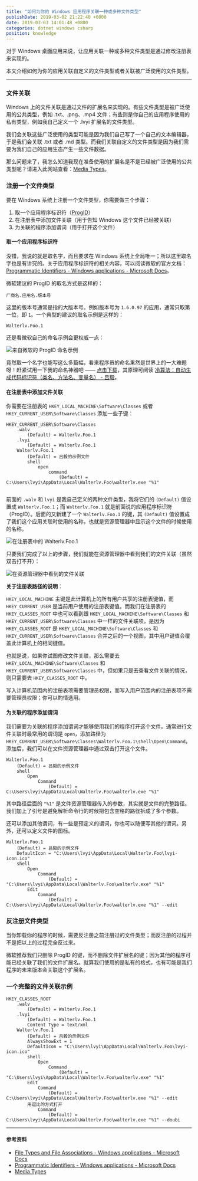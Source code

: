```yaml
---
title: "如何为你的 Windows 应用程序关联一种或多种文件类型"
publishDate: 2019-03-02 21:22:40 +0800
date: 2019-03-03 14:01:48 +0800
categories: dotnet windows csharp
position: knowledge
---
```


对于 Windows 桌面应用来说，让应用关联一种或多种文件类型是通过修改注册表来实现的。

本文介绍如何为你的应用关联自定义的文件类型或者关联被广泛使用的文件类型。

---

<div id="toc"></div>

### 文件关联

Windows 上的文件关联是通过文件的扩展名来实现的。有些文件类型是被广泛使用的公共类型，例如 .txt、.png、.mp4 文件；有些则是你自己的应用程序使用的私有类型，例如我自己定义一个 .lvyi 扩展名的文件类型。

我们会关联这些广泛使用的类型可能是因为我们自己写了一个自己的文本编辑器，于是我们会关联 .txt 或者 .md 类型。而我们关联自定义的文件类型是因为我们需要为我们自己的应用生态产生一些文件数据。

那么问题来了，我怎么知道我现在准备使用的扩展名是不是已经被广泛使用的公共类型呢？请进入此网站查看：[Media Types](http://www.iana.org/assignments/media-types/media-types.xhtml)。

### 注册一个文件类型

要在 Windows 系统上注册一个文件类型，你需要做三个步骤：

1. 取一个应用程序标识符（[ProgID](https://docs.microsoft.com/en-us/windows/desktop/shell/fa-progids)）
1. 在注册表中添加文件关联（用于告知 Windows 这个文件已经被关联）
1. 为关联的程序添加谓词（用于打开这个文件）

#### 取一个应用程序标识符

没错，我说的就是取名字，而且要求在 Windows 系统上全局唯一；所以这里取名字也是有讲究的。关于应用程序标识符的相关内容，可以阅读微软的官方文档：[Programmatic Identifiers - Windows applications - Microsoft Docs](https://docs.microsoft.com/en-us/windows/desktop/shell/fa-progids)。

微软建议的 ProgID 的取名方式是这样的：

```text
厂商名.应用名.版本号
```

这里的版本号通常是指的大版本号。例如版本号为 `1.6.0.97` 的应用，通常只取第一位，即 `1`。一个典型的建议的取名示例是这样的：

```text
Walterlv.Foo.1
```

还是看微软自己的命名示例会更权威一点：

![来自微软的 ProgID 命名示例](/static/posts/2019-03-02-20-10-03.png)

竟然取一个名字也能写这么多篇幅，看来程序员的命名果然是世界上的一大难题呀！赶紧试用一下我的命名神器吧 —— [点击下载](ms-windows-store://pdp/?productid=9P8LNZRNJX85)，其原理可阅读 [冷算法：自动生成代码标识符（类名、方法名、变量名） - 吕毅](https://walterlv.com/post/algorithm-of-generating-random-identifiers.html)。

#### 在注册表中添加文件关联

你需要在注册表的 `HKEY_LOCAL_MACHINE\Software\Classes` 或者 `HKEY_CURRENT_USER\Software\Classes` 添加一些子键：

```text
HKEY_CURRENT_USER\Software\Classes
    .walv
        (Default) = Walterlv.Foo.1
    .lvyi
        (Default) = Walterlv.Foo.1
    Walterlv.Foo.1
        (Default) = 吕毅的示例文件
        shell
            open
                command
                    (Default) = C:\Users\lvyi\AppData\Local\Walterlv.Foo\walterlv.exe "%1"
                      
```

前面的 `.walv` 和 `lvyi` 是我自己定义的两种文件类型，我将它们的 `(Default)` 值设置成 `Walterlv.Foo.1`；而 `Walterlv.Foo.1` 就是前面说的应用程序标识符（ProgID）。后面的又新建了一个 `Walterlv.Foo.1` 的键，其 `(Default)` 值设置成了我们这个应用关联时使用的名称，也就是资源管理器中显示这个文件的时候使用的名称。

![在注册表中的 Walterlv.Foo.1](/static/posts/2019-03-02-20-51-54.png)

只要我们完成了以上的步骤，我们就能在资源管理器中看到我们的文件关联（虽然双击打不开）：

![在资源管理器中看到的文件关联](/static/posts/2019-03-03-14-01-09.png)

**关于注册表路径的说明**：

`HKEY_LOCAL_MACHINE` 主键是此计算机上的所有用户共享的注册表键值，而 `HKEY_CURRENT_USER` 是当前用户使用的注册表键值。而我们在注册表的 `HKEY_CLASSES_ROOT` 中也可以看到跟 `HKEY_LOCAL_MACHINE\Software\Classes` 和 `HKEY_CURRENT_USER\Software\Classes` 中一样的文件关联项，是因为 `HKEY_CLASSES_ROOT` 是 `HKEY_LOCAL_MACHINE\Software\Classes` 和 `HKEY_CURRENT_USER\Software\Classes` 合并之后的一个视图，其中用户键值会覆盖此计算机上的相同键值。

也就是说，如果你试图修改文件关联，那么需要去 `HKEY_LOCAL_MACHINE\Software\Classes` 和 `HKEY_CURRENT_USER\Software\Classes` 中，但如果只是去查看文件关联的情况，则只需要去 `HKEY_CLASSES_ROOT` 中。

写入计算机范围内的注册表项需要管理员权限，而写入用户范围内的注册表项不需要管理员权限；你可以酌情选用。

#### 为关联的程序添加谓词

我们需要为关联的程序添加谓词才能够使用我们的程序打开这个文件。通常进行文件关联时最常用的谓词是 `open`，添加路径为 `HKEY_CURRENT_USER\Software\Classes\Walterlv.Foo.1\shell\Open\Command`。添加后，我们可以在文件资源管理器中通过双击打开这个文件。

```text
Walterlv.Foo.1
    (Default) = 吕毅的示例文件
    shell
        Open
            Command
                (Default) = C:\Users\lvyi\AppData\Local\Walterlv.Foo\walterlv.exe "%1"
```

其中路径后面的 `"%1"` 是文件资源管理器传入的参数，其实就是文件的完整路径。我们加上了引号是避免解析命令行的时候把包含空格的路径拆成了多个参数。

还可以添加其他谓词，有一些是预定义的谓词，你也可以随便写其他的谓词。另外，还可以定义文件的图标。

```text
Walterlv.Foo.1
    (Default) = 吕毅的示例文件
    DefaultIcon = "C:\Users\lvyi\AppData\Local\Walterlv.Foo\lvyi-icon.ico"
    shell
        Open
            Command
                (Default) = "C:\Users\lvyi\AppData\Local\Walterlv.Foo\walterlv.exe" "%1"
        Edit
            Command
                (Default) = C:\Users\lvyi\AppData\Local\Walterlv.Foo\walterlv.exe "%1" --edit
```

### 反注册文件类型

当你卸载你的程序的时候，需要反注册之前注册过的文件类型；而反注册的过程并不是把以上的过程完全反过来。

微软推荐我们只删除 ProgID 的键，而不删除文件扩展名的键；因为其他的程序可能已经关联了我们的文件扩展名。就算我们使用的是私有的格式，也有可能是我们程序的未来版本会关联这个扩展名。

### 一个完整的文件关联示例

```text
HKEY_CLASSES_ROOT
    .walv
        (Default) = Walterlv.Foo.1
    .lvyi
        (Default) = Walterlv.Foo.1
        Content Type = text/xml
    Walterlv.Foo.1
        (Default) = 吕毅的示例文件
        AlwaysShowExt = 1
        DefaultIcon = "C:\Users\lvyi\AppData\Local\Walterlv.Foo\lvyi-icon.ico"
        shell
            Open
                Command
                    (Default) = "C:\Users\lvyi\AppData\Local\Walterlv.Foo\walterlv.exe" "%1"
        Edit
            Command
                (Default) = C:\Users\lvyi\AppData\Local\Walterlv.Foo\walterlv.exe "%1" --edit
        用逗比的方式打开
            Command
                (Default) = C:\Users\lvyi\AppData\Local\Walterlv.Foo\walterlv.exe "%1" --doubi
```

---

#### 参考资料

- [File Types and File Associations - Windows applications - Microsoft Docs](https://docs.microsoft.com/en-us/windows/desktop/shell/fa-intro)
- [Programmatic Identifiers - Windows applications - Microsoft Docs](https://docs.microsoft.com/en-us/windows/desktop/shell/fa-progids)
- [Media Types](http://www.iana.org/assignments/media-types/media-types.xhtml)
